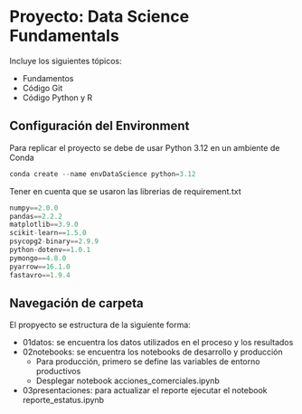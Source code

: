 # Proyecto: Data Science Fundamentals

Incluye los siguientes tópicos:

* Fundamentos
* Código Git
* Código Python y R

## Configuración del Environment

Para replicar el proyecto se debe de usar Python 3.12 en un ambiente de Conda

```python
conda create --name envDataScience python=3.12
```

Tener en cuenta que se usaron las librerias de requirement.txt

```python
numpy==2.0.0
pandas==2.2.2
matplotlib==3.9.0
scikit-learn==1.5.0
psycopg2-binary==2.9.9
python-dotenv==1.0.1
pymongo==4.8.0
pyarrow==16.1.0
fastavro==1.9.4
```

## Navegación de carpeta

El propyecto se estructura de la siguiente forma:

* 01datos: se encuentra los datos utilizados en el proceso y los resultados
* 02notebooks: se encuentra los notebooks de desarrollo y producción
  * Para producción, primero se define las variables de entorno productivos
  * Desplegar notebook acciones_comerciales.ipynb
* 03presentaciones: para actualizar el reporte ejecutar el notebook reporte_estatus.ipynb
